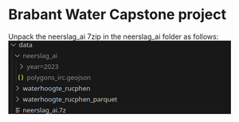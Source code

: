 # Brabant Water Capstone project

Unpack the neerslag_ai 7zip in the neerslag_ai folder as follows:
![Alt text](image.png)